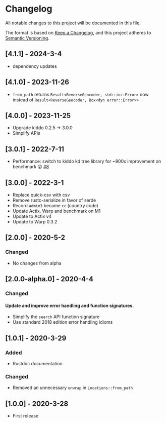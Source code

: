 # Changelog
All notable changes to this project will be documented in this file.

The format is based on [Keep a Changelog](https://keepachangelog.com/en/1.0.0/),
and this project adheres to [Semantic Versioning](https://semver.org/spec/v2.0.0.html).

## [4.1.1] - 2024-3-4
- dependency updates

## [4.1.0] - 2023-11-26
- `from_path` returns `Result<ReverseGeocoder, std::io::Error>` now instead of `Result<ReverseGeocoder, Box<dyn error::Error>>`

## [4.0.0] - 2023-11-25
- Upgrade kiddo 0.2.5 -> 3.0.0
- Simplify APIs

## [3.0.1] - 2022-7-11
- Performance: switch to kiddo kd tree library for ~800x improvement on benchmark 😲  [#8](https://github.com/gx0r/rrgeo/pull/8)

## [3.0.0] - 2022-3-1
- Replace quick-csv with csv
- Remove rustc-serialize in favor of serde
- Record.`admin3` became `cc` (country code)
- Update Actix, Warp and benchmark on M1
- Update to Actix v4
- Update to Warp 0.3.2

## [2.0.0] - 2020-5-2
### Changed
- No changes from alpha

## [2.0.0-alpha.0] - 2020-4-4
### Changed
#### Update and improve error handling and function signatures.

* Simplify the `search` API function signature
* Use standard 2018 edition error handling idioms

## [1.0.1] - 2020-3-29
### Added
- Rustdoc documentation
### Changed
- Removed an unnecessary `unwrap` in `Locations::from_path`

## [1.0.0] - 2020-3-28

- First release
